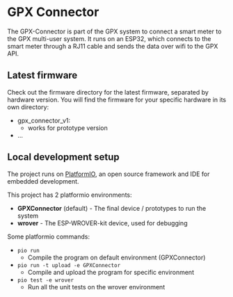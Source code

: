 # GPX Connector

The GPX-Connector is part of the GPX system to connect a smart meter to the GPX 
multi-user system. It runs on an ESP32, which connects to the smart meter 
through a RJ11 cable and sends the data over wifi to the GPX API. 

## Latest firmware

Check out the firmware directory for the latest firmware, separated by hardware 
version. You will find the firmware for your specific hardware in its own directory:

* gpx_connector_v1:
  * works for prototype version
* ...

## Local development setup

The project runs on [PlatformIO](https://platformio.org/), an open source 
framework and IDE for embedded development. 

This project has 2 platformio environments:
* __GPXConnector__ (default) - The final device / prototypes to run the system
* __wrover__ - The ESP-WROVER-kit device, used for debugging

Some platformio commands:
* `pio run`
  * Compile the program on default environment (GPXConnector)
* `pio run -t upload -e GPXConnector`
  * Compile and upload the program for specific environment
* `pio test -e wrover`
  * Run all the unit tests on the wrover environment

